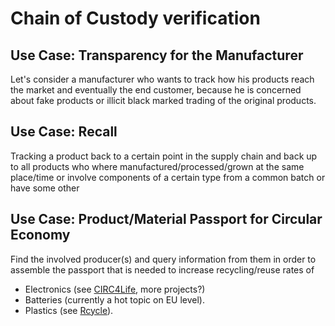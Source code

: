 # Chain of Custody verification

## Use Case: Transparency for the Manufacturer

Let's consider a manufacturer who wants to track how his products reach the market and
eventually the end customer, because he is concerned about fake products
or illicit black marked trading of the original products.


## Use Case: Recall

Tracking a product back to a certain point in the supply chain and back up
to all products who where manufactured/processed/grown at the same place/time or
involve components of a certain type from a common batch or have some other


## Use Case: Product/Material Passport for Circular Economy

Find the involved producer(s) and query information from them in order
to assemble the passport that is needed to increase recycling/reuse rates of

- Electronics (see [CIRC4Life](https://www.circ4life.eu/), more projects?)
- Batteries (currently a hot topic on EU level).
- Plastics (see [Rcycle](https://r-cycle.org/en/)).
